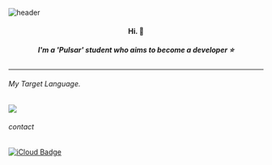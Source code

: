 
![header](https://capsule-render.vercel.app/api?type=rect&color=auto&height=100&section=header&text=Hello,Swift!&fontSize=50&align=center)

<div align=center> 
  <h4> Hi. 🙌 <h4>
</div>

<div align=center>
  <h5>I'm a 'Pulsar' student who aims to become a developer ⭐️<h4>
</div>

---
###### My Target Language.

<img src="https://img.shields.io/badge/Swift-1f2023?style=flat&logo=Swift&logoColor=F05138"/></a>
--- 
###### contact
[![iCloud Badge](https://img.shields.io/badge/iCloud-1f2023?style=flat&logo=iCloud&logoColor=3693F3&link=mailto:gkals4417@icloud.com)](mailto:gkals4417@icloud.com)
